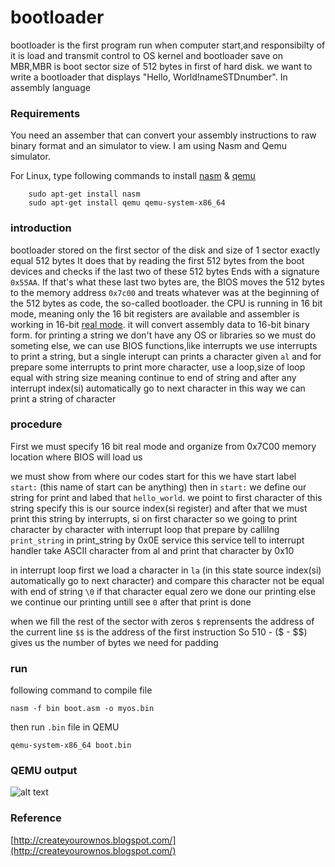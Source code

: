 # bootloader
bootloader is the first program run when computer start,and responsibilty of it is load and transmit control to OS kernel
and bootloader save on MBR,MBR is boot sector size of 512 bytes in first of hard disk. 
we want to write a bootloader that displays "Hello, World!nameSTDnumber". In assembly language
### Requirements

You need an assember that can convert your assembly instructions to raw binary format and an simulator to view.
I am using Nasm and Qemu simulator.

For Linux, type following commands to install [nasm](http://www.nasm.us/) & [qemu](https://qemu.weilnetz.de/)
```
	sudo apt-get install nasm
	sudo apt-get install qemu qemu-system-x86_64
```
### introduction
bootloader stored on the first sector of the disk and size of 1 sector exactly equal 512 bytes
It does that by reading the first 512 bytes from the boot devices and checks if the last two of these 512 bytes Ends with a signature `0x55AA`. If that's what these last two bytes are, the BIOS moves the 512 bytes to the memory address `0x7c00` and treats whatever was at the beginning of the 512 bytes as code, the so-called bootloader.
the CPU is running in 16 bit mode, meaning only the 16 bit registers are available and assembler is working in 16-bit [real mode](https://en.wikipedia.org/wiki/Real_mode). it will convert assembly data to 16-bit binary form.
for printing a string we don't have any OS or libraries so we must do someting else, we can use BIOS functions,like interrupts
we use interrupts to print a string, but a single interupt can prints a character given `al` and for prepare some interrupts to print more character, use a loop,size of loop equal with string size meaning continue to end of string and after any interrupt index(si) automatically go to next character in this way we can print a string of character 

### procedure

First we must specify 16 bit real mode and organize from 0x7C00 memory location where BIOS will load us

we must show from where our codes start for this we have start label `start:` (this name of start can be anything)
then in `start:` we define our string for print and labed that `hello_world`.
we point to  first character of this string specify this is our source index(si register) and after that we must print this string by interrupts, si on first character so we going to print character by character with interrupt loop that prepare by callilng `print_string`
in print_string by 0x0E service this service tell to interrupt handler take ASCII character from al and print that character by 0x10 

in interrupt loop first we load a character in `la` (in this state source index(si) automatically go to next character) and compare this character not be equal with end of string `\0`
if that character equal zero we done our printing else we continue our printing untill see `0` after that print is done

when we fill the rest of the sector with zeros 
`$` reprensents the address of the current line
`$$` is the address of the first instruction
So 510 - ($ - $$) gives us the number of bytes we need for padding


### run
following command to compile file
```
nasm -f bin boot.asm -o myos.bin
```
then run `.bin` file in QEMU
 ```
 qemu-system-x86_64 boot.bin
 ```
 
### QEMU output 
![alt text](https://3.bp.blogspot.com/-7-BBXRWCcFY/WKyUQKqy2ZI/AAAAAAAAAX4/_jtim6FGQkc7Xa1NS1IkE7ASs-uwCdbUACEw/s1600/hello_world_os.png)

### Reference
[http://createyourownos.blogspot.com/](http://createyourownos.blogspot.com/)

